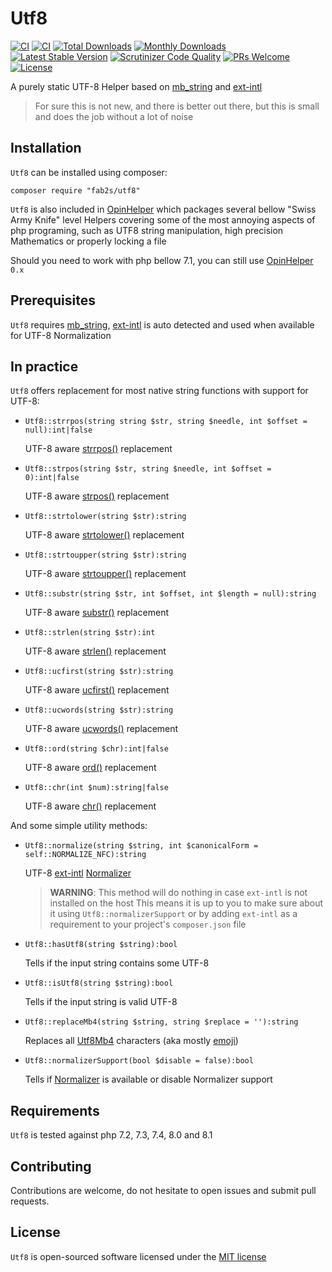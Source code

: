 # Utf8

[![CI](https://github.com/fab2s/Utf8/actions/workflows/ci.yml/badge.svg)](https://github.com/fab2s/Utf8/actions/workflows/ci.yml) [![CI](https://github.com/fab2s/Utf8/actions/workflows/ci.yml/badge.svg)](https://github.com/fab2s/Utf8/actions/workflows/ci.yml) [![Total Downloads](https://poser.pugx.org/fab2s/utf8/downloads)](//packagist.org/packages/fab2s/utf8) [![Monthly Downloads](https://poser.pugx.org/fab2s/utf8/d/monthly)](//packagist.org/packages/fab2s/utf8) [![Latest Stable Version](https://poser.pugx.org/fab2s/utf8/v/stable)](https://packagist.org/packages/fab2s/utf8) [![Scrutinizer Code Quality](https://scrutinizer-ci.com/g/fab2s/Utf8/badges/quality-score.png?b=master)](https://scrutinizer-ci.com/g/fab2s/Utf8/?branch=master) [![PRs Welcome](https://img.shields.io/badge/PRs-welcome-brightgreen.svg?style=flat)](http://makeapullrequest.com) [![License](https://poser.pugx.org/fab2s/utf8/license)](https://packagist.org/packages/fab2s/utf8)

A purely static UTF-8 Helper based on [mb_string](https://php.net/mb_string) and [ext-intl](https://php.net/intl)

> For sure this is not new, and there is better out there, but this is small and does the job without a lot of noise

## Installation

`Utf8` can be installed using composer:

```
composer require "fab2s/utf8"
```

`Utf8` is also included in [OpinHelper](https://github.com/fab2s/OpinHelpers) which packages several bellow "Swiss Army Knife" level Helpers covering some of the most annoying aspects of php programing, such as UTF8 string manipulation, high precision Mathematics or properly locking a file

Should you need to work with php bellow 7.1, you can still use [OpinHelper](https://github.com/fab2s/OpinHelpers) `0.x`

## Prerequisites

`Utf8` requires [mb_string](https://php.net/mb_string), [ext-intl](https://php.net/intl) is auto detected and used when available for UTF-8 Normalization

## In practice

`Utf8` offers replacement for most native string functions with support for UTF-8:

- `Utf8::strrpos(string string $str, string $needle, int $offset = null):int|false`
    
    UTF-8 aware [strrpos()](https://php.net/strrpos) replacement

- `Utf8::strpos(string $str, string $needle, int $offset = 0):int|false` 
    
    UTF-8 aware [strpos()](https://php.net/strpos) replacement

- `Utf8::strtolower(string $str):string`
    
    UTF-8 aware [strtolower()](https://php.net/strtolower) replacement

- `Utf8::strtoupper(string $str):string`
    
    UTF-8 aware [strtoupper()](https://php.net/strtoupper) replacement

- `Utf8::substr(string $str, int $offset, int $length = null):string`
    
    UTF-8 aware [substr()](https://php.net/substr) replacement

- `Utf8::strlen(string $str):int`
    
    UTF-8 aware [strlen()](https://php.net/strlen) replacement

- `Utf8::ucfirst(string $str):string`
    
    UTF-8 aware [ucfirst()](https://php.net/ucfirst) replacement

- `Utf8::ucwords(string $str):string`
    
    UTF-8 aware [ucwords()](https://php.net/ucwords) replacement

- `Utf8::ord(string $chr):int|false`
    
    UTF-8 aware [ord()](https://php.net/ord) replacement

- `Utf8::chr(int $num):string|false`
    
    UTF-8 aware [chr()](https://php.net/chr) replacement

And some simple utility methods:

- `Utf8::normalize(string $string, int $canonicalForm = self::NORMALIZE_NFC):string`
    
    UTF-8 [ext-intl](https://php.net/intl) [Normalizer](https://php.net/normalizer.normalize)
    > **WARNING**: This method will do nothing in case `ext-intl` is not installed on the host
    > This means it is up to you to make sure about it using `Utf8::normalizerSupport` 
    > or by adding `ext-intl` as a requirement to your project's `composer.json` file

- `Utf8::hasUtf8(string $string):bool`
    
    Tells if the input string contains some UTF-8

- `Utf8::isUtf8(string $string):bool`
    
    Tells if the input string is valid UTF-8

- `Utf8::replaceMb4(string $string, string $replace = ''):string`
    
    Replaces all [Utf8Mb4](https://stackoverflow.com/a/30074553/7630496) characters (aka mostly [emoji](https://en.wikipedia.org/wiki/Emoji))

- `Utf8::normalizerSupport(bool $disable = false):bool`
    
    Tells if [Normalizer](https://php.net/normalizer.normalize) is available or disable Normalizer support

## Requirements

`Utf8` is tested against php 7.2, 7.3, 7.4, 8.0 and 8.1

## Contributing

Contributions are welcome, do not hesitate to open issues and submit pull requests.

## License

`Utf8` is open-sourced software licensed under the [MIT license](https://opensource.org/licenses/MIT)